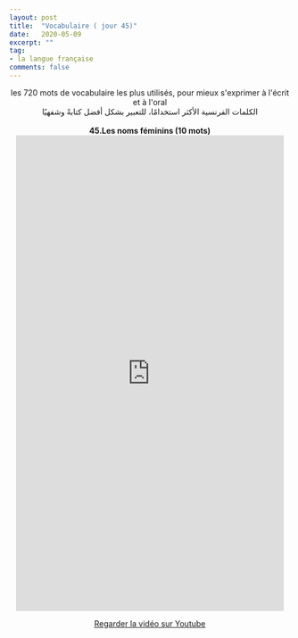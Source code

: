 ```yaml
---
layout: post
title:  "Vocabulaire ( jour 45)"
date:   2020-05-09
excerpt: ""
tag:
- la langue française
comments: false
---
```

 <center>     les 720 mots de vocabulaire les plus utilisés, pour mieux s'exprimer à l'écrit et à l'oral <br> الكلمات الفرنسية الأكثر استخدامًا، للتعبير بشكل أفضل كتابةً وشفهيًا <br><br>     <strong> 45.Les noms féminins (10 mots)</strong>     <br> <iframe width="480" height="853" src="https://www.youtube.com/embed/ReX_ML0P5Ko" title="youtube video player" frameborder="0" allow="accelerometer, autoplay, clipboard-write, encrypted-media, gyroscope, picture-in-picture, web-share" allowfullscreen></iframe>     <br> <p markdown="0"><a href="https://youtube.com/shorts/ReX_ML0P5Ko" class="btn btn-danger" target="_blank">Regarder la vidéo sur Youtube</a></p> </center>
